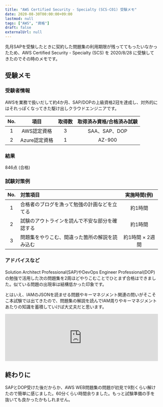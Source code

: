 ```yaml
---
title: "AWS Certified Security - Specialty (SCS-C01) 受験メモ"
date: 2020-08-30T00:00:00+09:00
lastmod: null
tags: ["AWS", "資格"]
draft: false
externalUrl: null
---
```


先月SAPを受験したときに契約した問題集の利用期限が残っててもったいなかったため、AWS Certified Security - Specialty (SCS) を 2020/8/28 に受験してきたのでその時のメモです。

## 受験メモ

### 受験者情報

AWSを業務で扱いだして約4か月、SAP/DOPの上級資格2冠を達成し、対外的にはそれっぽくなってきた駆け出しクラウドエンジニアです。

|No.|項目|取得数|取得済み資格/合格済み試験|
|:---:|:---:|:---:|:---:|
|1|AWS認定資格|3|SAA、SAP、DOP|
|2|Azure認定資格|1|AZ-900|

### 結果

846点 (合格)

### 試験対策例

|No.|対策項目|実施時間(例)|
|:---:|:---|:---:|
|1|合格者のブログを漁って勉強の計画などを立てる|約1時間|
|2|試験のアウトラインを読んで不安な部分を確認する|約1時間|
|3|問題集をやりこむ、間違った箇所の解説を読み込む|約1時間 × 2週間|

### アドバイスなど

Solution Architect Professional(SAP)やDevOps Engineer Professional(DOP)の勉強で活用した次の問題集を2周ほどやりこむことでひとまず合格はできました。似ている問題の出現率は結構低かった印象です。

とはいえ、IAMのJSONを読ませる問題やキーマネジメント関連の問いがそこそこ本試験では出てきたので、問題集の解説を読んでIAM周りやキーマネジメントあたりの知識を蓄積していけば大丈夫だと思います。

<iframe class="hatenablogcard" style="width:100%;height:155px;max-width:680px;" src="https://hatenablog-parts.com/embed?url=https://aws.koiwaclub.com" frameborder="0" scrolling="no"></iframe>

## 終わりに

SAPとDOP受けた後だからか、AWS WEB問題集の問題が初見で9割くらい解けたので簡単に感じました。60分くらい時間余りました。もっと試験準備の手を抜いても良かったかもしれません。
